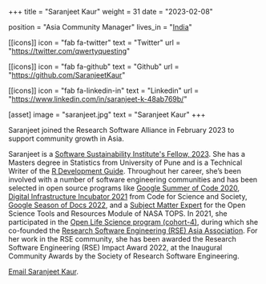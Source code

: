 +++
title = "Saranjeet Kaur"
weight = 31
date = "2023-02-08"

position = "Asia Community Manager"
lives_in = "[India](https://www.timeanddate.com/worldclock/india/new-delhi)"

[[icons]]
  icon = "fab fa-twitter"
  text = "Twitter"
  url = "https://twitter.com/qwertyquesting"

[[icons]]
  icon = "fab fa-github"
  text = "Github"
  url = "https://github.com/SaranjeetKaur"

[[icons]]
  icon = "fab fa-linkedin-in"
  text = "Linkedin"
  url = "https://www.linkedin.com/in/saranjeet-k-48ab769b/"

[asset]
  image = "saranjeet.jpg"
  text = "Saranjeet Kaur"
+++

Saranjeet joined the Research Software Alliance in February 2023 to support community growth in Asia.

Saranjeet is a [Software Sustainability Institute's Fellow, 2023](https://www.software.ac.uk/about/fellows). She has a Masters degree in Statistics from University of Pune and is a Technical Writer of the [R Development Guide](https://contributor.r-project.org/rdevguide/). Throughout her career, she’s been involved with a number of software engineering communities and has been selected in open source programs like [Google Summer of Code 2020](https://summerofcode.withgoogle.com/archive/2020/projects/6019152965271552), [Digital Infrastructure Incubator 2021](https://www.codeforsociety.org/incubator/projects/building-community-around-the-r-development-guide) from Code for Science and Society, [Google Season of Docs 2022](https://github.com/rstats-gsod/gsod2022/wiki/GSOD-2022-Proposal), and a [Subject Matter Expert](https://github.com/nasa/Transform-to-Open-Science/blob/main/docs/Area2_Capacity_Sharing/Open-Science-101/curriculum_leads.md#open-science-tools-and-resources) for the Open Science Tools and Resources Module of NASA TOPS. In 2021, she participated in the [Open Life Science program (cohort-4)](https://openlifesci.org/ols-4/projects-participants/), during which she co-founded the [Research Software Engineering (RSE) Asia Association](https://rse-asia.github.io/RSE_Asia/). For her work in the RSE community, she has been awarded the Research Software Engineering (RSE) Impact Award 2022, at the Inaugural Community Awards by the Society of Research Software Engineering.

[Email Saranjeet Kaur](kaur.saranjeet3@gmail.com).
